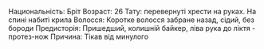 Национальність: Бріт
Возраст: 26
Тату: перевернуті хрести на руках. На спині набиті крила
Волосся: Коротке волосся забране назад, сідий, без бороди
Предисторія: Пришедший, колишній байкер, ліва рука до ліктя - протез-нож
Причина: Тікав від минулого